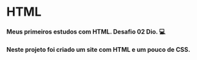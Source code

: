 # HTML
#### Meus primeiros estudos com HTML. Desafio 02 Dio. :computer:

#### Neste projeto foi criado um site com HTML e um pouco de CSS.
